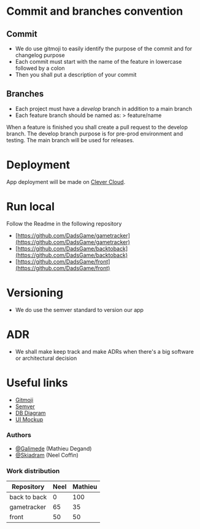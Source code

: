 # Commit and branches convention

## Commit

* We do use gitmoji to easily identify the purpose of the commit and for changelog purpose
* Each commit must start with the name of the feature in lowercase followed by a colon
* Then you shall put a description of your commit 

## Branches

* Each project must have a *develop* branch in addition to a main branch
* Each feature branch should be named as: > feature/name

When a feature is finished you shall create a pull request to the develop branch.
The develop branch purpose is for pre-prod environment and testing.
The main branch will be used for releases.

# Deployment

App deployment will be made on [Clever Cloud](https://clever-cloud.com).

# Run local

Follow the Readme in the following repository
* [https://github.com/DadsGame/gametracker](https://github.com/DadsGame/gametracker)
* [https://github.com/DadsGame/backtoback](https://github.com/DadsGame/backtoback)
* [https://github.com/DadsGame/front](https://github.com/DadsGame/front)

# Versioning

* We do use the semver standard to version our app

# ADR

* We shall make keep track and make ADRs when there's a big software or architectural decision

# Useful links

* [Gitmoji](https://gitmoji.dev)
* [Semver](https://semver.org)
* [DB Diagram](https://dbdiagram.io/d/620bbbb6485e433543b6a6a7)
* [UI Mockup](https://www.figma.com/file/qYoF81Ty79jiHSsxjcYx6Z/Disney-Plush%2B-(Community)?node-id=0%3A1)

### Authors

* [@Galimede](https://github.com/Galimede) (Mathieu Degand)
* [@Skiadram](https://github.com/Skiadram) (Neel Coffin)

### Work distribution
| **Repository** | **Neel** | **Mathieu** |
|----------------|----------|-------------|
| back to back   | 0        | 100         |
| gametracker    | 65       | 35          |
| front          | 50       | 50          |
